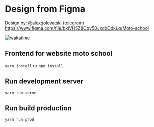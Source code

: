 # Design from Figma

Design by: [@alexgolovatski](https://t.me/alexgolovatski) (telegram)
https://www.figma.com/file/bkjVH5Z8Oqv50JxdbOdkLq/Moto-school

[![wakatime](https://wakatime.com/badge/user/508ba676-28fa-4f31-8af8-1dbd84610dad/project/45418f70-4ebd-490d-a4df-77330d418b69.svg)](https://wakatime.com/badge/user/508ba676-28fa-4f31-8af8-1dbd84610dad/project/45418f70-4ebd-490d-a4df-77330d418b69)

## Frontend for website moto school
``yarn install`` or `npm install`

## Run development server

```
yarn run serve
```

## Run build production

```
yarn run prod
```
